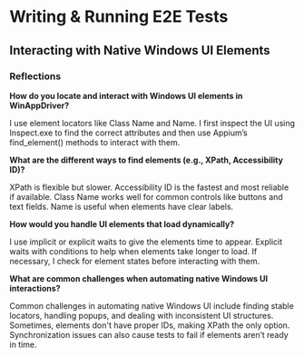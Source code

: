 # Writing & Running E2E Tests

## Interacting with Native Windows UI Elements

### Reflections

**How do you locate and interact with Windows UI elements in WinAppDriver?**

I use element locators like Class Name and Name. I first inspect the UI using Inspect.exe to find the correct attributes and then use Appium’s find_element() methods to interact with them.

**What are the different ways to find elements (e.g., XPath, Accessibility ID)?**

XPath is flexible but slower. Accessibility ID is the fastest and most reliable if available. Class Name works well for common controls like buttons and text fields. Name is useful when elements have clear labels.

**How would you handle UI elements that load dynamically?**

I use implicit or explicit waits to give the elements time to appear. Explicit waits with conditions to help when elements take longer to load. If necessary, I check for element states before interacting with them.

**What are common challenges when automating native Windows UI interactions?**

Common challenges in automating native Windows UI include finding stable locators, handling popups, and dealing with inconsistent UI structures. Sometimes, elements don't have proper IDs, making XPath the only option. Synchronization issues can also cause tests to fail if elements aren’t ready in time.
